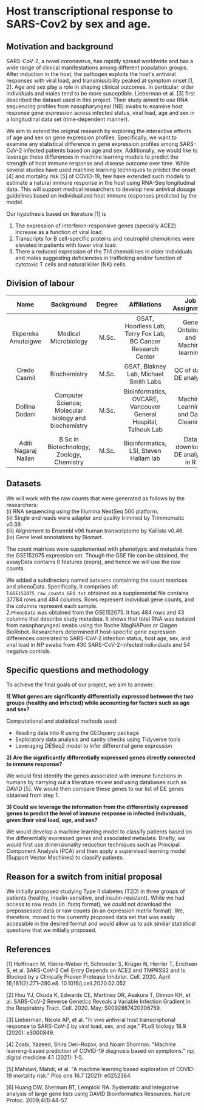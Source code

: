 # Host transcriptional response to SARS-Cov2 by sex and age.

## Motivation and background

SARS-CoV-2, a novel coronavirus, has rapidly spread worldwide and has a wide range of clinical manifestations among different population groups. After induction in the host, the pathogen exploits the host's antiviral responses with viral load, and transmissibility peaked at symptom onset [1, 2]. Age and sex play a role in shaping clinical outcomes. In particular, older individuals and males tend to be more susceptible. Lieberman et al. [3] first described the dataset used in this project. Their study aimed to use RNA sequencing profiles from nasopharyngeal (NB) swabs to examine host response gene expression across infected status, viral load, age and sex in a longitudinal data set (time-dependent manner).  

We aim to extend the original research by exploring the interactive effects of age and sex on gene expression profiles. Specifically, we want to examine any statistical difference in gene expression profiles among SARS-CoV-2 infected patients based on age and sex. Additionally, we would like to leverage these differences in machine learning models to predict the strength of host immune response and disease outcome over time. While several studies have used machine learning techniques to predict the onset [4] and mortality risk [5] of COVID-19, few have extended such models to estimate a natural immune response in the host using RNA-Seq longitudinal data. This will support medical researchers to develop new antiviral dosage guidelines based on individualized host immune responses predicted by the model.

Our hypothesis based on literature [1] is 
1) The expression of interferon-responsive genes (specially ACE2) increase as a function of viral load.
2) Transcripts for B cell-specific proteins and neutrophil chemokines were elevated in patients with lower viral load.
3) There a reduced expression of the Th1 chemokines in older individuals and males suggesting deficiencies in trafficking and/or function of cytotoxic T cells and natural killer (NK) cells.

## Division of labour 

| Name | Background | Degree | Affiliations | Job Assignment | Projected Contributions |
| :-------------: | :-------------: | :-------------: | :-------------: | :-------------: | :-------------: |
| Ekpereka Amutaigwe | Medical Microbiology | M.Sc. | GSAT, Hoodless Lab, Terry Fox Lab, BC Cancer Research Center | Gene Ontology and Machine learning | 25%  |
| Credo Casmil | Biochemistry | M.Sc. | GSAT, Blakney Lab, Michael Smith Labs | QC of data, DE analysis | 25% |
| Dollina Dodani | Computer Science; Molecular biology and biochemistry | M.Sc. | Bioinformatics,  OVCARE, Vancouver General Hospital, Talhouk Lab | Machine Learning and Data Cleaning | 25% |
| Aditi Nagaraj Nallan | B.Sc in Biotechnology, Zoology, Chemistry  |  M.Sc.  | Bioinformatics, LSI, Steven Hallam lab | Data download, DE analysis in R |  25% |

## Datasets
We will work with the raw counts that were generated as follows by the researchers:<br/>
(i) RNA sequencing using the Illumina NextSeq 500 platform.<br/>
(ii) Single end reads were adapter and quality trimmed by Trimmomatic v0.39. <br/>
(iii) Alignement to Ensembl v96 human transcriptome by Kallisto v0.46. <br/>
(iv) Gene level annotations by Biomart.<br/>

The count matrices were supplemented with phenotypic and metadata from the GSE152075 expression set. Though the GSE file can be obtained, the assayData contains 0 features (exprs), and hence we will use the raw counts.

We added a subdirectory named `Datasets` containing the count matrices and phenoData. Specifically, it comprises of:<br/>
1.`GSE152075_raw_counts_GEO.txt` obtained as a supplemental file contains 37784 rows and 484 columns. Rows represent individual gene counts, and the columns represent each sample.<br/>
2.`PhenoData` was obtained from the GSE152075. It has 484 rows and 43 columns that describe study metadata. It shows that total RNA was isolated from nasopharyngeal swabs using the Roche MagNAPure or Qiagen BioRobot. Researchers determined if host-specific gene expression differences correlated to SARS-CoV-2 infection status, host age, sex, and viral load in NP swabs from 430 SARS-CoV-2-infected individuals and 54 negative controls.<br/>

## Specific questions and methodology
To achieve the final goals of our project, we aim to answer:

**1) What genes are significantly differentially expressed between the two groups (healthy and infected) while accounting for factors such as age and sex?**

  Computational and statistical methods used:
  
  * Reading data into R using the GEOquery package
  * Exploratory data analysis and sanity checks using Tidyverse tools
  * Leveraging DESeq2 model to infer differential gene expression
 
**2) Are the significantly differentially expressed genes directly connected to immune response?**

We would first identify the genes associated with immune functions in humans by carrying out a literature review and using databases such as DAVID [5]. We would then compare these genes to our list of DE genes obtained from step 1.

**3) Could we leverage the information from the differentially expressed genes to predict the level of immune response in infected individuals, given their viral load, age, and sex?**

We would develop a machine learning model to classify patients based on the differentially expressed genes and associated metadata. Briefly, we would first use dimensionality reduction techniques such as Principal Component Analysis (PCA) and then apply a supervised learning model (Support Vector Machines) to classify patients. 

## Reason for a switch from initial proposal

We initially proposed studying Type II diabetes (T2D) in three groups of patients (healthy, insulin-sensitive, and insulin-resistant). While we had access to raw reads (in .fastq format), we could not download the prepossessed data or raw counts (in an expression matrix format). We, therefore, moved to the currently proposed data set that was easily accessible in the desired format and would allow us to ask similar statistical questions that we initially proposed. 

## References

[1] Hoffmann M, Kleine-Weber H, Schroeder S, Krüger N, Herrler T, Erichsen S, et al. SARS-CoV-2 Cell Entry Depends on ACE2 and TMPRSS2 and Is Blocked by a Clinically Proven Protease Inhibitor. Cell. 2020. April 16;181(2):271–280.e8. 10.1016/j.cell.2020.02.052

[2] Hou YJ, Okuda K, Edwards CE, Martinez DR, Asakura T, Dinnon KH, et al. SARS-CoV-2 Reverse Genetics Reveals a Variable Infection Gradient in the Respiratory Tract. Cell. 2020. May; S0092867420306759.

[3] Lieberman, Nicole AP, et al. "In vivo antiviral host transcriptional response to SARS-CoV-2 by viral load, sex, and age." PLoS biology 18.9 (2020): e3000849.

[4] Zoabi, Yazeed, Shira Deri-Rozov, and Noam Shomron. "Machine learning-based prediction of COVID-19 diagnosis based on symptoms." npj digital medicine 4.1 (2021): 1-5.

[5] Mahdavi, Mahdi, et al. "A machine learning based exploration of COVID-19 mortality risk." Plos one 16.7 (2021): e0252384.

[6] Huang DW, Sherman BT, Lempicki RA. Systematic and integrative analysis of large gene lists using DAVID Bioinformatics Resources. Nature Protoc. 2009;4(1):44-57.

